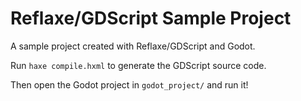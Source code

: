 # Reflaxe/GDScript Sample Project
A sample project created with Reflaxe/GDScript and Godot.

Run `haxe compile.hxml` to generate the GDScript source code.

Then open the Godot project in `godot_project/` and run it!
